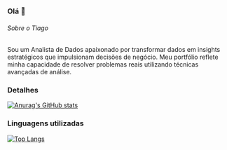 ### Olá 👋

###### Sobre o Tiago 

Sou um Analista de Dados apaixonado por transformar dados em insights estratégicos que impulsionam decisões de negócio. Meu portfólio reflete minha capacidade de resolver problemas reais utilizando técnicas avançadas de análise. 

### Detalhes

[![Anurag's GitHub stats](https://github-readme-stats.vercel.app/api?username=alexanderstramp&show_icons=true&theme=dark)](https://github.com/anuraghazra/github-readme-stats)

### Linguagens utilizadas

[![Top Langs](https://github-readme-stats.vercel.app/api/top-langs/?username=alexanderstramp&layout=compact)](https://github.com/anuraghazra/github-readme-stats)

